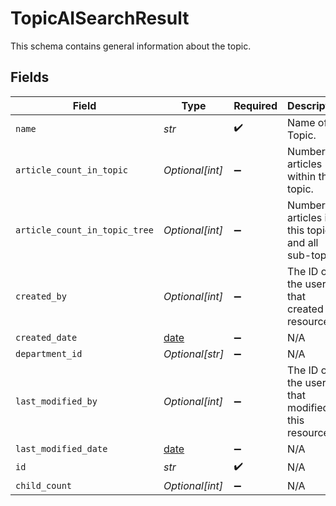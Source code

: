 # TopicAISearchResult

This schema contains general information about the topic.


## Fields

| Field                                                                | Type                                                                 | Required                                                             | Description                                                          |
| -------------------------------------------------------------------- | -------------------------------------------------------------------- | -------------------------------------------------------------------- | -------------------------------------------------------------------- |
| `name`                                                               | *str*                                                                | :heavy_check_mark:                                                   | Name of Topic.                                                       |
| `article_count_in_topic`                                             | *Optional[int]*                                                      | :heavy_minus_sign:                                                   | Number of articles within the topic.                                 |
| `article_count_in_topic_tree`                                        | *Optional[int]*                                                      | :heavy_minus_sign:                                                   | Number of articles in this topic and all sub-topics.                 |
| `created_by`                                                         | *Optional[int]*                                                      | :heavy_minus_sign:                                                   | The ID of the user that created this resource.                       |
| `created_date`                                                       | [date](https://docs.python.org/3/library/datetime.html#date-objects) | :heavy_minus_sign:                                                   | N/A                                                                  |
| `department_id`                                                      | *Optional[str]*                                                      | :heavy_minus_sign:                                                   | N/A                                                                  |
| `last_modified_by`                                                   | *Optional[int]*                                                      | :heavy_minus_sign:                                                   | The ID of the user that modified this resource.                      |
| `last_modified_date`                                                 | [date](https://docs.python.org/3/library/datetime.html#date-objects) | :heavy_minus_sign:                                                   | N/A                                                                  |
| `id`                                                                 | *str*                                                                | :heavy_check_mark:                                                   | N/A                                                                  |
| `child_count`                                                        | *Optional[int]*                                                      | :heavy_minus_sign:                                                   | N/A                                                                  |